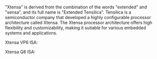 "Xtensa" is derived from the combination of the words "extended" and "sensa", and its full name is "Extended Tensilica". Tensilica is a semiconductor company that developed a highly configurable processor architecture called Xtensa. The Xtensa processor architecture offers high flexibility and customizability, making it suitable for various embedded systems and applications.

Xtensa VP6 ISA:


Xtensa Q8 ISA:
